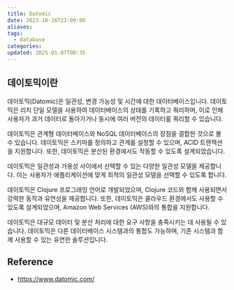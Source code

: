 ```yaml
---
title: Datomic
date: 2023-10-16T23:09:00
aliases: 
tags:
  - database
categories: 
updated: 2025-01-07T00:35
---
```


## 데이토믹이란

데이토믹(Datomic)은 일관성, 변경 가능성 및 시간에 대한 데이터베이스입니다. 데이토믹은 리치 단일 모델을 사용하여 데이터베이스의 상태를 기록하고 쿼리하며, 이로 인해 사용자가 과거 데이터로 돌아가거나 동시에 여러 버전의 데이터를 쿼리할 수 있습니다.

데이토믹은 관계형 데이터베이스와 NoSQL 데이터베이스의 장점을 결합한 것으로 볼 수 있습니다. 데이토믹은 스키마를 정의하고 관계를 설정할 수 있으며, ACID 트랜잭션을 지원합니다. 또한, 데이토믹은 분산된 환경에서도 작동할 수 있도록 설계되었습니다.

데이토믹은 일관성과 가용성 사이에서 선택할 수 있는 다양한 일관성 모델을 제공합니다. 이는 사용자가 애플리케이션에 맞게 최적의 일관성 모델을 선택할 수 있도록 합니다.

데이토믹은 Clojure 프로그래밍 언어로 개발되었으며, Clojure 코드와 함께 사용되면서 강력한 동작과 유연성을 제공합니다. 또한, 데이토믹은 클라우드 환경에서도 사용할 수 있도록 설계되었으며, Amazon Web Services (AWS)와의 통합을 지원합니다.

데이토믹은 대규모 데이터 및 분산 처리에 대한 요구 사항을 충족시키는 데 사용될 수 있습니다. 데이토믹은 다른 데이터베이스 시스템과의 통합도 가능하며, 기존 시스템과 함께 사용할 수 있는 유연한 솔루션입니다.

## Reference

- https://www.datomic.com/
